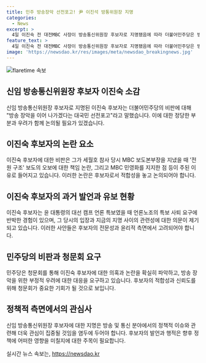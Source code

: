 ```yaml
---
title: 민주 방송장악 선전포고! 尹 이진석 방통위원장 지명
categories:
  - News
excerpt: >
  4일 이진숙 전 대전MBC 사장이 방송통신위원장 후보자로 지명됐음에 따라 더불어민주당은 방송 장악용이라고 비판했다. 후보자의 세월호 보도와 민영화 주장 등을 거론하며 방통위원장 지명을 비판하였고, 윤 대통령과의 관련성을 언급하며 비꼬았다. 이에 민주당은 후보자의 실체를 청문회에서 드러내고 방송 장악을 막겠다고 강조했다.
feature_text: >
  4일 이진숙 전 대전MBC 사장이 방송통신위원장 후보자로 지명됐음에 따라 더불어민주당은 방송 장악용이라고 비판했다. 후보자의 세월호 보도와 민영화 주장 등을 거론하며 방통위원장 지명을 비판하였고, 윤 대통령과의 관련성을 언급하며 비꼬았다. 이에 민주당은 후보자의 실체를 청문회에서 드러내고 방송 장악을 막겠다고 강조했다.
image: 'https://newsdao.kr/res/images/meta/newsdao_breakingnews.jpg'
---
```


<p><img src="https://newsdao.kr/res/images/meta/newsdao_breakingnews.jpg" alt="flaretime 속보" /></p>

<h2 data-ke-size="size26">신임 방송통신위원장 후보자 이진숙 소감</h2>

<p data-ke-size="size16">신임 방송통신위원장 후보자로 지명된 이진숙 후보자는 더불어민주당의 비판에 대해 "방송 장악을 이어 나가겠다는 대국민 선전포고"라고 말했습니다. 이에 대한 정당한 부분과 우려가 함께 논의될 필요가 있겠습니다.</p>

<h2 data-ke-size="size26">이진숙 후보자의 논란 요소</h2>

<p data-ke-size="size16">이진숙 후보자에 대한 비판은 그가 세월호 참사 당시 MBC 보도본부장을 지냈을 때 '전원 구조' 보도의 오보에 대한 책임 논란, 그리고 MBC 민영화를 지지한 점 등이 주된 이유로 들어지고 있습니다. 이러한 논란은 후보자로서 적합성을 놓고 논의되어야 합니다.</p>

<h2 data-ke-size="size26">이진숙 후보자의 과거 발언과 유보 현황</h2>

<p data-ke-size="size16">이진숙 후보자는 윤 대통령의 대선 캠프 언론 특보였을 때 언론노조의 특보 사퇴 요구에 반박한 경험이 있으며, 그 당시의 입장과 지금의 지명 사이의 관련성에 대한 의문이 제기되고 있습니다. 이러한 사안들은 후보자의 전문성과 윤리적 측면에서 고려되어야 합니다.</p>

<h2 data-ke-size="size26">민주당의 비판과 청문회 요구</h2>

<p data-ke-size="size16">민주당은 청문회를 통해 이진숙 후보자에 대한 의혹과 논란을 확실히 파악하고, 방송 장악을 위한 부정적 우려에 대한 대응을 요구하고 있습니다. 후보자의 적합성과 신뢰도를 위해 청문회가 중요한 기회가 될 것으로 보입니다.</p>

<h2 data-ke-size="size26">정책적 측면에서의 관심사</h2>

<p data-ke-size="size16">신임 방송통신위원장 후보자에 대한 지명은 방송 및 통신 분야에서의 정책적 이슈와 관련해 더욱 관심이 집중될 것임을 염두에 두어야 합니다. 후보자의 발언과 행적은 향후 정책에 어떠한 영향을 미칠지에 대한 주목이 필요합니다.</p>
실시간 뉴스 속보는, <a href="https://newsdao.kr" rel="dofollow">https://newsdao.kr</a>


